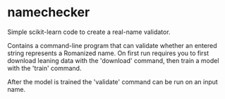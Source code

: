 # namechecker
Simple scikit-learn code to create a real-name validator.

Contains a command-line program that can validate whether an entered string represents a Romanized name.
On first run requires you to first download leaning data with the 'download' command, then train a model
with the 'train' command.

After the model is trained the 'validate' command can be run on an input name.

